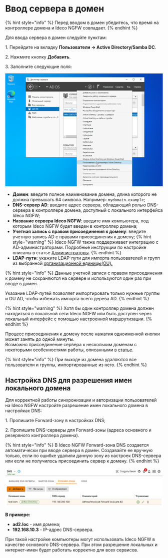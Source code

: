 # Ввод сервера в домен

{% hint style="info" %}
Перед вводом в домен убедитесь, что время на контроллере домена и Ideco NGFW совпадает.
{% endhint %}

Для ввода сервера в домен следуйте пунктам:

1\. Перейдите на вкладку **Пользователи -> Active Directory/Samba DC**.

2\. Нажмите кнопку **Добавить**.

3\. Заполните следующие поля:

![](/.gitbook/assets/active-directory.png)

   * **Домен**: введите полное наименование домена, длина которого не должна превышать 64 символа. Например: `mydomain.example`;
   * **DNS-сервер AD**: введите адрес сервера, обладающий ролью DNS-сервера в контроллере домена, доступный с локального интерфейса Ideco NGFW;
   * **Название сервера Ideco NGFW**: введите имя компьютера, под которым Ideco NGFW будет введен в контроллер домена;
   * **Учетная запись с правом присоединения к домену**: введите учетную запись AD с правами присоединения к домену;
   {% hint style="warning" %}
   Ideco NGFW также поддерживает интеграцию с AD-администраторами. Подробные инструкции по настройке описаны в статье [Администраторы](/settings/server-management/admins.md).
   {% endhint %}
   * **LDAP-пути**: укажите LDAP-пути для импорта пользователей и групп из выбранной [организационной единицы(OU).](https://serverspace.ru/support/help/kak-upravlyat-ou-v-active-directory/?utm_source=google.com&utm_medium=organic&utm_campaign=google.com&utm_referrer=google.com)
  
{% hint style="info" %}
Данные учетной записи с правом присоединения к домену не сохраняются на сервере и используются один раз при вводе в домен.

Указание LDAP-путей позволяет импортировать только нужные группы и OU AD, чтобы избежать импорта всего дерева AD.
{% endhint %}

{% hint style="warning" %}
Хотя бы один контроллер домена должен находиться в локальной сети Ideco NGFW или быть доступен через локальный интерфейс с помощью настроенной маршрутизации.
{% endhint %}

Процесс присоединения к домену после нажатия одноименной кнопки может занять до одной минуты.\
Возможно присоединение сервера к нескольким доменам с некоторыми особенностями работы, описанными в [статье](README.md#osobennosti-ispolzovaniya-integracii-s-neskolkimi-kontrollerami-domena).

{% hint style="info" %}
При выходе из домена удаляются все пользователи и группы, импортированные из него.
{% endhint %}

## Настройка DNS для разрешения имен локального домена

Для корректной работы синхронизации и авторизации пользователей на Ideco NGFW настройте разрешение имен локального домена в настройках DNS:

1\. Пропишите Forward-зону в настройках DNS;

2\. Пропишите DNS-серверы для Forward-зоны (адреса основного и резервного контроллера домена).

{% hint style="info" %}
В Ideco NGFW Forward-зона DNS создается автоматически при вводе сервера в домен. Создавайте ее вручную только, если по ошибке удалили данную зону из настроек DNS-сервера или если не получилось присоединить сервер к домену.
{% endhint %}

![](/.gitbook/assets/dns.png)

**В примере:**

* **ad2.loc** - имя домена;
* **192.168.10.3** - IP-адрес DNS-cервера.

При такой настройке компьютеры могут использовать Ideco NGFW в качестве основного DNS-сервера. При этом разрешение локальных и интернет-имен будет работать корректно для всех сервисов.
